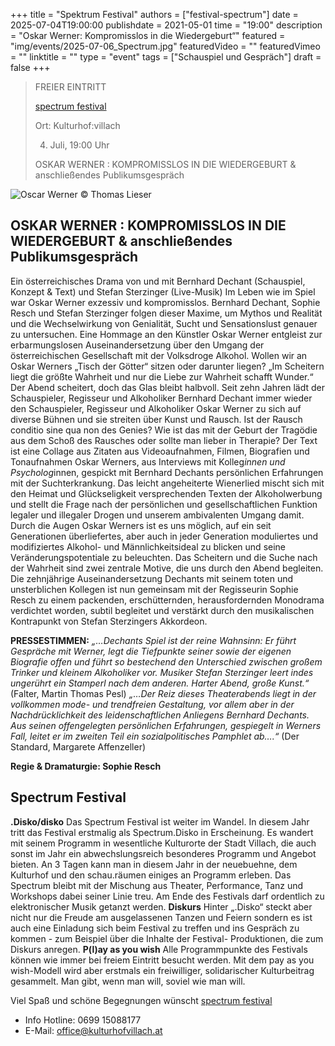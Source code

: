 +++
title = "Spektrum Festival"
authors = ["festival-spectrum"]
date = 2025-07-04T19:00:00
publishdate = 2021-05-01
time = "19:00"
description = "Oskar Werner: Kompromisslos in die Wiedergeburt“"
featured = "img/events/2025-07-06_Spectrum.jpg"
featuredVideo = ""
featuredVimeo = ""
linktitle = ""
type = "event"
tags = ["Schauspiel und Gespräch"]
draft = false
+++

>FREIER EINTRITT 
>
> [spectrum festival](https://www.festivalspectrum.com/portfolios/erianvernissage/)
>
> Ort: Kulturhof:villach
> 
> 4. Juli, 19:00 Uhr
>
> OSKAR WERNER : KOMPROMISSLOS IN DIE WIEDERGEBURT & anschließendes Publikumsgespräch

![Oscar Werner](/img/events/2025-07-05_Oscar_werner_Thomas_Lieser.jpg)
© Thomas Lieser

## OSKAR WERNER : KOMPROMISSLOS IN DIE WIEDERGEBURT & anschließendes Publikumsgespräch

Ein österreichisches Drama von und mit Bernhard Dechant (Schauspiel, Konzept & Text) und Stefan Sterzinger (Live-Musik)
Im Leben wie im Spiel war Oskar Werner exzessiv und kompromisslos.
Bernhard Dechant, Sophie Resch und Stefan Sterzinger folgen dieser Maxime, um Mythos und Realität und die Wechselwirkung von Genialität, Sucht und Sensationslust genauer zu untersuchen. Eine Hommage an den Künstler Oskar Werner entgleist zur erbarmungslosen Auseinandersetzung über den Umgang der österreichischen Gesellschaft mit der Volksdroge Alkohol. Wollen wir an Oskar Werners „Tisch der Götter“ sitzen oder darunter liegen? „Im Scheitern liegt die größte Wahrheit und nur die Liebe zur Wahrheit schafft Wunder.“
Der Abend scheitert, doch das Glas bleibt halbvoll.
Seit zehn Jahren lädt der Schauspieler, Regisseur und Alkoholiker Bernhard Dechant immer wieder den Schauspieler, Regisseur und Alkoholiker Oskar Werner zu sich auf diverse Bühnen und sie streiten über Kunst und Rausch. Ist der Rausch conditio sine qua non des Genies?
Wie ist das mit der Geburt der Tragödie aus dem Schoß des Rausches oder sollte man lieber in Therapie?
Der Text ist eine Collage aus Zitaten aus Videoaufnahmen, Filmen, Biografien und Tonaufnahmen Oskar Werners, aus Interviews mit Kolleg*innen und Psycholog*innen, gespickt mit Bernhard Dechants persönlichen Erfahrungen mit der Suchterkrankung.
Das leicht angeheiterte Wienerlied mischt sich mit den Heimat und Glückseligkeit versprechenden Texten der Alkoholwerbung und stellt die Frage nach der persönlichen und gesellschaftlichen Funktion legaler und illegaler Drogen und unserem ambivalenten Umgang damit.
Durch die Augen Oskar Werners ist es uns möglich, auf ein seit Generationen überliefertes, aber auch in jeder Generation moduliertes und modifiziertes Alkohol- und Männlichkeitsideal zu blicken und seine Veränderungspotentiale zu beleuchten.
Das Scheitern und die Suche nach der Wahrheit sind zwei zentrale Motive, die uns durch den Abend begleiten.
Die zehnjährige Auseinandersetzung Dechants mit seinem toten und unsterblichen Kollegen ist nun gemeinsam mit der Regisseurin Sophie Resch zu einem packenden, erschütternden, herausfordernden Monodrama verdichtet worden, subtil
begleitet und verstärkt durch den musikalischen Kontrapunkt von Stefan Sterzingers Akkordeon.

**PRESSESTIMMEN:**
*„…Dechants Spiel ist der reine Wahnsinn: Er führt Gespräche mit Werner, legt die Tiefpunkte seiner sowie der eigenen
Biografie offen und führt so bestechend den Unterschied zwischen großem Trinker und kleinem Alkoholiker vor. Musiker
Stefan Sterzinger leert indes ungerührt ein Stamperl nach dem anderen. Harter Abend, große Kunst.“*
(Falter, Martin Thomas Pesl)
*„…Der Reiz dieses Theaterabends liegt in der vollkommen mode- und trendfreien Gestaltung, vor allem aber in der
Nachdrücklichkeit des leidenschaftlichen Anliegens Bernhard Dechants. Aus seinen offengelegten persönlichen
Erfahrungen, gespiegelt in Werners Fall, leitet er im zweiten Teil ein sozialpolitisches Pamphlet ab….“*
(Der Standard, Margarete Affenzeller)

**Regie & Dramaturgie: Sophie Resch**

## Spectrum Festival

**.Disko/disko**
Das Spectrum Festival ist weiter im Wandel. In diesem Jahr tritt das Festival erstmalig als Spectrum.Disko in Erscheinung. Es wandert mit seinem Programm in wesentliche Kulturorte der Stadt Villach, die auch sonst im Jahr ein abwechslungsreich besonderes Programm und Angebot bieten.
An 3 Tagen kann man in diesem Jahr in der neuebuehne, dem Kulturhof und den schau.räumen einiges an Programm erleben. Das Spectrum bleibt mit der Mischung aus Theater, Performance, Tanz und Workshops dabei seiner Linie treu.
Am Ende des Festivals darf ordentlich zu elektronischer Musik getanzt werden.
**Diskurs**
Hinter „.Disko“ steckt aber nicht nur die Freude am ausgelassenen Tanzen und Feiern sondern es ist auch eine Einladung sich beim Festival zu treffen und ins Gespräch zu kommen - zum Beispiel über die Inhalte der Festival-
Produktionen, die zum Diskurs anregen.
**P(l)ay as you wish**
Alle Programmpunkte des Festivals können wie immer bei freiem Eintritt besucht werden. Mit dem pay as you wish-Modell wird aber erstmals ein freiwilliger, solidarischer Kulturbeitrag gesammelt. Man gibt, wenn man will, soviel wie man will.

Viel Spaß und schöne Begegnungen wünscht [spectrum festival](https://www.festivalspectrum.com/portfolios/erianvernissage/)


- Info Hotline: 0699 15088177 
- E-Mail: office@kulturhofvillach.at
